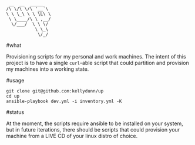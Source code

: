 ```
 __  __  _____   
/\ \/\ \/\ '__`\ 
\ \ \_\ \ \ \L\ \
 \ \____/\ \ ,__/
  \/___/  \ \ \/ 
           \ \_\ 
            \/_/ 
```

#what

Provisioning scripts for my personal and work machines.  The intent of this project is to have a single `curl`-able script that could partition and provision my machines into a working state.

#usage

```
git clone git@github.com:kellydunn/up
cd up
ansible-playbook dev.yml -i inventory.yml -K
```

#status

At the moment, the scripts require ansible to be installed on your system, but in future iterations, there should be scripts that could provision your machine from a LIVE CD of your linux distro of choice.